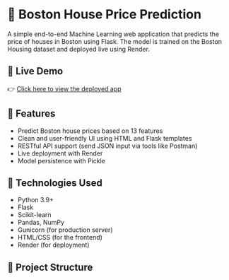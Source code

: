 # 🏡 Boston House Price Prediction

A simple end-to-end Machine Learning web application that predicts the price of houses in Boston using Flask. The model is trained on the Boston Housing dataset and deployed live using Render.

## 🔗 Live Demo
👉 [Click here to view the deployed app](https://bostonhousepricing-9u0d.onrender.com)

## 🚀 Features
- Predict Boston house prices based on 13 features
- Clean and user-friendly UI using HTML and Flask templates
- RESTful API support (send JSON input via tools like Postman)
- Live deployment with Render
- Model persistence with Pickle

## 🧠 Technologies Used
- Python 3.9+
- Flask
- Scikit-learn
- Pandas, NumPy
- Gunicorn (for production server)
- HTML/CSS (for the frontend)
- Render (for deployment)

## 📁 Project Structure
